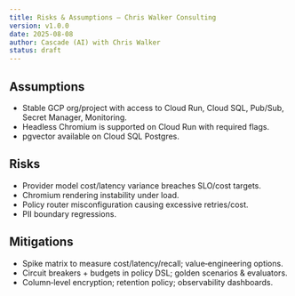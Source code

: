 ```yaml
---
title: Risks & Assumptions — Chris Walker Consulting
version: v1.0.0
date: 2025-08-08
author: Cascade (AI) with Chris Walker
status: draft
---
```


## Assumptions

- Stable GCP org/project with access to Cloud Run, Cloud SQL, Pub/Sub, Secret Manager, Monitoring.
- Headless Chromium is supported on Cloud Run with required flags.
- pgvector available on Cloud SQL Postgres.

## Risks

- Provider model cost/latency variance breaches SLO/cost targets.
- Chromium rendering instability under load.
- Policy router misconfiguration causing excessive retries/cost.
- PII boundary regressions.

## Mitigations

- Spike matrix to measure cost/latency/recall; value‑engineering options.
- Circuit breakers + budgets in policy DSL; golden scenarios & evaluators.
- Column‑level encryption; retention policy; observability dashboards.
